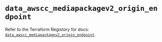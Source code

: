 # `data_awscc_mediapackagev2_origin_endpoint`

Refer to the Terraform Registory for docs: [`data_awscc_mediapackagev2_origin_endpoint`](https://registry.terraform.io/providers/hashicorp/awscc/0.70.0/docs/data-sources/mediapackagev2_origin_endpoint).
